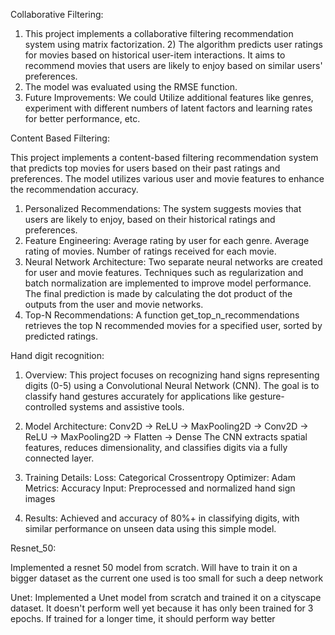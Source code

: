 Collaborative Filtering:

  1) This project implements a collaborative filtering recommendation system using matrix factorization. 2) The algorithm predicts user ratings for movies based on historical user-item interactions. It aims to recommend movies that users are likely to enjoy based on similar users' preferences.
  3) The model was evaluated using the RMSE function.
  4) Future Improvements: We could Utilize additional features like genres, experiment with different numbers of latent factors and learning rates for better performance, etc.


Content Based Filtering:

This project implements a content-based filtering recommendation system that predicts top movies for users based on their past ratings and preferences. The model utilizes various user and movie features to enhance the recommendation accuracy.

  1) Personalized Recommendations: The system suggests movies that users are likely to enjoy, based on their historical ratings and preferences.
  2) Feature Engineering:
                Average rating by user for each genre.
                Average rating of movies.
                Number of ratings received for each movie.
  3) Neural Network Architecture:
                Two separate neural networks are created for user and movie features.
                Techniques such as regularization and batch normalization are implemented to improve model performance.
                The final prediction is made by calculating the dot product of the outputs from the user and movie networks.
  4) Top-N Recommendations:
                A function get_top_n_recommendations retrieves the top N recommended movies for a specified user, sorted by predicted ratings.

Hand digit recognition:

  1) Overview:
              This project focuses on recognizing hand signs representing digits (0-5) using a Convolutional Neural Network (CNN). The goal is to classify hand gestures accurately for applications like gesture-controlled systems and assistive tools.

  2) Model Architecture:
              Conv2D → ReLU → MaxPooling2D → Conv2D → ReLU → MaxPooling2D → Flatten → Dense
              The CNN extracts spatial features, reduces dimensionality, and classifies digits via a fully connected layer.

  3) Training Details:
              Loss: Categorical Crossentropy
              Optimizer: Adam 
              Metrics: Accuracy
              Input: Preprocessed and normalized hand sign images

  4) Results:
              Achieved and accuracy of 80%+ in classifying digits, with similar performance on unseen data using this simple model.

Resnet_50:

  Implemented a resnet 50 model from scratch. Will have to train it on a bigger dataset as the current one used is too small for such a    deep network

Unet: Implemented a Unet model from scratch and trained it on a cityscape dataset. It doesn't perform well yet because it has only been        trained for 3 epochs. If trained for a longer time, it should perform way better
